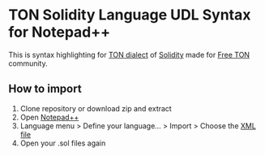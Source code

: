 # TON Solidity Language UDL Syntax for Notepad++

This is syntax highlighting for [TON dialect](https://github.com/tonlabs/TON-Solidity-Compiler/blob/master/API.md) of [Solidity](https://docs.soliditylang.org/en/v0.7.4/) made for [Free TON](https://freeton.org) community.

## How to import

1. Clone repository or download zip and extract
2. Open [Notepad++](https://github.com/notepad-plus-plus/notepad-plus-plus)
3. Language menu > Define your language... > Import > Choose the [XML file](TON_Solidity.xml)
4. Open your .sol files again
